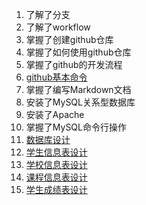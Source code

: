 1. 了解了分支
2. 了解了workflow
3. 掌握了创建github仓库
4. 掌握了如何使用github仓库
5. 掌握了github的开发流程
6. [github基本命令](github基本命令.md)
6. 掌握了编写Markdown文档
7. 安装了MySQL关系型数据库
8. 安装了Apache
9. 掌握了MySQL命令行操作
10. [数据库设计](数据库及表的设计.md)
11. [学生信息表设计](数据库及表的设计.md)
12. [学校信息表设计](数据库及表的设计.md)
13. [课程信息表设计](数据库及表的设计.md)
14. [学生成绩表设计](数据库及表的设计.md)

